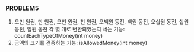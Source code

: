 ### PROBLEM5

1. 오만 원권, 만 원권, 오천 원권, 천 원권, 오백원 동전, 백원 동전, 오십원 동전, 십원 동전, 일원 동전 각 몇 개로 변환되었는지 세는 기능:
   countEachTypeOfMoney(int money)
2. 금액의 크기를 검증하는 기능: isAllowedMoney(int money)
